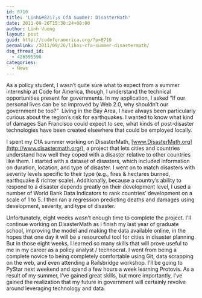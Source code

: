 ```yaml
---
id: 8710
title: 'Linh&#8217;s CfA Summer: DisasterMath'
date: 2011-09-26T15:30:24+00:00
author: Linh Vuong
layout: post
guid: http://codeforamerica.org/?p=8710
permalink: /2011/09/26/lihns-cfa-summer-disastermath/
dsq_thread_id:
  - 426595598
categories:
  - News
---
```

As a policy student, I wasn’t quite sure what to expect from a summer internship at Code for America, though, I understand the technical opportunities present for governments. In my application, I asked “If our personal lives can be so improved by Web 2.0, why shouldn’t our government be too?”  Living in the Bay Area, I have always been particularly curious about the region’s risk for earthquakes. I wanted to know what kind of damages San Francisco could expect to see, what kinds of post-disaster technologies have been created elsewhere that could be employed locally.

I spent my CfA summer working on DisasterMath, [www.DisasterMath.org](http://www.disastermath.org/), a project that lets cities and countries understand how well they coped with a disaster relative to other countries like them. I started with a dataset of disasters, which included information on duration, location, and type of disaster. I went on to match disasters with severity levels specific to their type (e.g., fires & hectares burned, earthquake & richter scale). Additionally, because a country’s ability to respond to a disaster depends greatly on their development level, I used a number of World Bank Data Indicators to rank countries’ development on a scale of 1 to 5. I then ran a regression predicting deaths and damages using development, severity, and type of disaster.

Unfortunately, eight weeks wasn’t enough time to complete the project. I’ll continue working on DisasterMath as I finish my last year of graduate school, improving the model and making the data available online, in the hopes that one day it will be a resourceful tool for cities in disaster planning. But in those eight weeks, I learned so many skills that will prove useful to me in my career as a policy analyst / technocrat. I went from being a complete novice to being completely comfortable using Git, data scrapping on the web, and even attending a Railsbridge workshop. I’ll be going to PyStar next weekend and spend a few hours a week learning Protovis. As a result of my summer, I’ve gained great skills, but more importantly, I’ve gained the realization that my future in government will certainly revolve around leveraging technology and data.

[<img class="aligncenter size-large wp-image-8711" title="disater_math" src="http://codeforamerica.org/wp-content/uploads/2011/09/disater_math1-1024x688.png" alt="" />](http://codeforamerica.org/wp-content/uploads/2011/09/disater_math1.png)